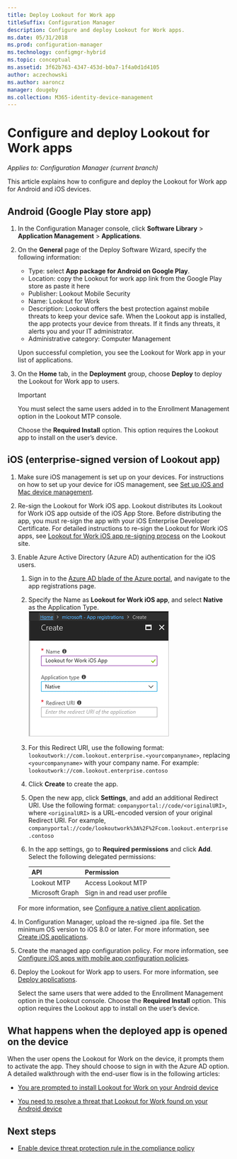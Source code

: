 ```yaml
---
title: Deploy Lookout for Work app
titleSuffix: Configuration Manager
description: Configure and deploy Lookout for Work apps.
ms.date: 05/31/2018
ms.prod: configuration-manager
ms.technology: configmgr-hybrid
ms.topic: conceptual
ms.assetid: 3f62b763-4347-453d-b0a7-1f4a0d1d4105
author: aczechowski
ms.author: aaroncz
manager: dougeby
ms.collection: M365-identity-device-management
---
```

# Configure and deploy Lookout for Work apps

*Applies to: Configuration Manager (current branch)*

This article explains how to configure and deploy the Lookout for Work app for Android and iOS devices.



## Android (Google Play store app)
1.  In the Configuration Manager console, click **Software Library** > **Application Management** > **Applications**.  

2.  On the **General** page of the Deploy Software Wizard, specify the following information:  
    - Type: select **App package for Android on Google Play**.
    - Location: copy the Lookout for work app link from the Google Play store as paste it here
    - Publisher: Lookout Mobile Security
    - Name: Lookout for Work
    - Description: Lookout offers the best protection against mobile threats to keep your device safe. When the Lookout app is installed, the app protects your device from threats. If it finds any threats, it alerts you and your IT administrator.
    - Administrative category: Computer Management  

    Upon successful completion, you see the Lookout for Work app in your list of applications.  

3.  On the **Home** tab, in the **Deployment** group, choose **Deploy** to deploy the Lookout for Work app to users.   
    >[!IMPORTANT]  
    >You must select the same users added in to the Enrollment Management option in the Lookout MTP console.  

    Choose the **Required Install** option. This option requires the Lookout app to install on the user’s device.  



## iOS (enterprise-signed version of Lookout app)

1. Make sure iOS management is set up on your devices. For instructions on how to set up your device for iOS management, see [Set up iOS and Mac device management](/sccm/mdm/deploy-use/enroll-hybrid-ios-mac).  

2. Re-sign the Lookout for Work iOS app. Lookout distributes its Lookout for Work iOS app outside of the iOS App Store. Before distributing the app, you must re-sign the app with your iOS Enterprise Developer Certificate. For detailed instructions to re-sign the Lookout for Work iOS apps, see [Lookout for Work iOS app re-signing process](https://personal.support.lookout.com/hc/articles/114094038714) on the Lookout site.  

3. Enable Azure Active Directory (Azure AD) authentication for the iOS users.
   1.  Sign in to the [Azure AD blade of the Azure portal](https://portal.azure.com/#blade/Microsoft_AAD_IAM/ActiveDirectoryMenuBlade/Overview), and navigate to the app registrations page.  
   2.  Specify the Name as **Lookout for Work iOS app**, and select **Native** as the Application Type.  
   ![screenshot of the add apps dialog showing the native client app option](media/aad-add-app-reg.png)

   3.  For this Redirect URI, use the following format: `lookoutwork://com.lookout.enterprise.<yourcompanyname>`, replacing `<yourcompanyname>` with your company name. For example: `lookoutwork://com.lookout.enterprise.contoso`
   4. Click **Create** to create the app. 
   5.  Open the new app, click **Settings**, and add an additional Redirect URI. Use the following format: `companyportal://code/<originalURI>`, where `<originalURI>` is a URL-encoded version of your original Redirect URI. For example, `companyportal://code/lookoutwork%3A%2F%2Fcom.lookout.enterprise.contoso`
   6.  In the app settings, go to **Required permissions** and click **Add**. Select the following delegated permissions:  

       | API  | Permission  |
       |---------|---------|
       | Lookout MTP     | Access Lookout MTP         |
       | Microsoft Graph     | Sign in and read user profile        |  

   For more information, see [Configure a native client application](/azure/app-service/app-service-mobile-how-to-configure-active-directory-authentication#configure-a-native-client-application).  


4. In Configuration Manager, upload the re-signed .ipa file. Set the minimum OS version to iOS 8.0 or later. For more information, see [Create iOS applications](/sccm/apps/get-started/creating-ios-applications).   


5. Create the managed app configuration policy. For more information, see [Configure iOS apps with mobile app configuration policies](/sccm/apps/deploy-use/configure-ios-apps-with-app-configuration-policies).  


6. Deploy the Lookout for Work app to users. For more information, see [Deploy applications](/sccm/apps/deploy-use/deploy-applications).  

   Select the same users that were added to the Enrollment Management option in the Lookout console. Choose the **Required Install** option. This option requires the Lookout app to install on the user’s device.



## What happens when the deployed app is opened on the device

When the user opens the Lookout for Work on the device, it prompts them to activate the app. They should choose to sign in with the Azure AD option. A detailed walkthrough with the end-user flow is in the following articles:

- [You are prompted to install Lookout for Work on your Android device](/intune-user-help/you-are-prompted-to-install-lookout-for-work-android)

- [You need to resolve a threat that Lookout for Work found on your Android device](/intune-user-help/you-need-to-resolve-a-threat-found-by-lookout-for-work-android)



## Next steps
- [Enable device threat protection rule in the compliance policy](enable-device-threat-protection-rule-compliance-policy.md)
